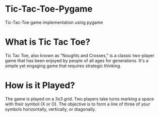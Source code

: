# Tic-Tac-Toe-Pygame
Tic-Tac-Toe game implementation using pygame
# What is Tic Tac Toe?
Tic Tac Toe, also known as "Noughts and Crosses," is a classic two-player game that has been enjoyed by people of all ages for generations. It's a simple yet engaging game that requires strategic thinking.

# How is it Played?
The game is played on a 3x3 grid.
Two players take turns marking a space with their symbol (X or O).
The objective is to form a line of three of your symbols horizontally, vertically, or diagonally.

